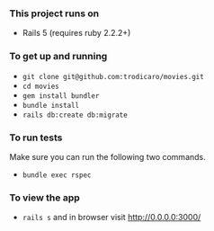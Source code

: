 ### This project runs on
* Rails 5 (requires ruby 2.2.2+)

### To get up and running
* `git clone git@github.com:trodicaro/movies.git`
* `cd movies`
* `gem install bundler`
* `bundle install`
* `rails db:create db:migrate`

### To run tests
Make sure you can run the following two commands.
* `bundle exec rspec`

### To view the app
* `rails s` and in browser visit http://0.0.0.0:3000/
